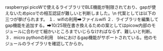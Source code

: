 raspberrypi picoWで使えるライブラリでBLE機能が制限されており、gapが使えないためpicoでの相互認証が難しいと判断しました。\n
代案としては以下の三つが挙げられます。
１．wifiの利用➡ファイルwifi
２．ライブラリを編集してgap機能を追加する。➡10/25現在書き換えるための案としてはpicow内部のモジュールに合わせて細かいところまでいじらなければならず、難しいと判断。
３．micro pythonの利用　bleにおけるgap機能がサポートされている。他のモジュールのライブラリを確認してからか。
